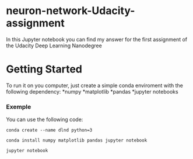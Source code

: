 # neuron-network-Udacity-assignment
In this Jupyter notebook you can find my answer for the first assignment of the Udacity Deep Learning Nanodegree

# Getting Started
To run it on you computer, just create a simple conda enviroment with the following dependency:
*numpy
*matplotlib
*pandas
*jupyter notebooks

### Exemple
You can use the following code:
```
conda create --name dlnd python=3

conda install numpy matplotlib pandas jupyter notebook

jupyter notebook
```
